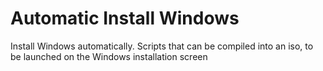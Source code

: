 # Automatic Install Windows
Install Windows automatically. 
Scripts that can be compiled into an iso, to be launched on the Windows installation screen
